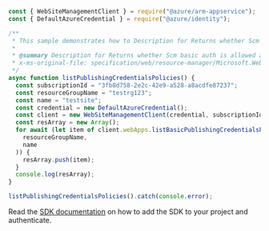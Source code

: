 ```javascript
const { WebSiteManagementClient } = require("@azure/arm-appservice");
const { DefaultAzureCredential } = require("@azure/identity");

/**
 * This sample demonstrates how to Description for Returns whether Scm basic auth is allowed and whether Ftp is allowed for a given site.
 *
 * @summary Description for Returns whether Scm basic auth is allowed and whether Ftp is allowed for a given site.
 * x-ms-original-file: specification/web/resource-manager/Microsoft.Web/stable/2021-03-01/examples/ListPublishingCredentialsPolicies.json
 */
async function listPublishingCredentialsPolicies() {
  const subscriptionId = "3fb8d758-2e2c-42e9-a528-a8acdfe87237";
  const resourceGroupName = "testrg123";
  const name = "testsite";
  const credential = new DefaultAzureCredential();
  const client = new WebSiteManagementClient(credential, subscriptionId);
  const resArray = new Array();
  for await (let item of client.webApps.listBasicPublishingCredentialsPolicies(
    resourceGroupName,
    name
  )) {
    resArray.push(item);
  }
  console.log(resArray);
}

listPublishingCredentialsPolicies().catch(console.error);
```

Read the [SDK documentation](https://github.com/Azure/azure-sdk-for-js/blob/%40azure%2Farm-appservice_12.0.0/sdk/appservice/arm-appservice/README.md) on how to add the SDK to your project and authenticate.
